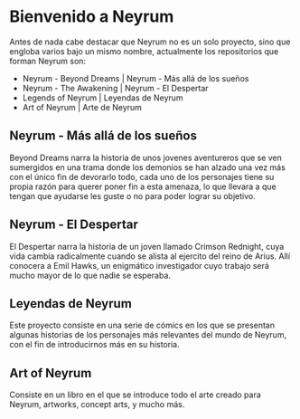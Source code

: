 # Bienvenido a Neyrum

Antes de nada cabe destacar que Neyrum no es un solo proyecto, sino que engloba varios bajo un mismo nombre, actualmente los repositorios que forman Neyrum son:

* Neyrum - Beyond Dreams | Neyrum - Más allá de los sueños
* Neyrum - The Awakening | Neyrum - El Despertar
* Legends of Neyrum | Leyendas de Neyrum
* Art of Neyrum | Arte de Neyrum

## Neyrum - Más allá de los sueños

Beyond Dreams narra la historia de unos jovenes aventureros que se ven sumergidos en una trama donde los demonios se han alzado una vez más con el único fin de devorarlo todo, cada uno de los personajes tiene su propia razón para querer poner fin a esta amenaza, lo que llevara a que tengan que ayudarse les guste o no para poder lograr su objetivo.

## Neyrum - El Despertar

El Despertar narra la historia de un joven llamado Crimson Rednight, cuya vida cambia radicalmente cuando se alista al ejercito del reino de Arius. Allí conocera a Emil Hawks, un enigmático investigador cuyo trabajo será mucho mayor de lo que nadie se esperaba.

## Leyendas de Neyrum

Este proyecto consiste en una serie de cómics en los que se presentan algunas historias de los personajes más relevantes del mundo de Neyrum, con el fin de introducirnos más en su historia.

## Art of Neyrum

Consiste en un libro en el que se introduce todo el arte creado para Neyrum, artworks, concept arts, y mucho más.
